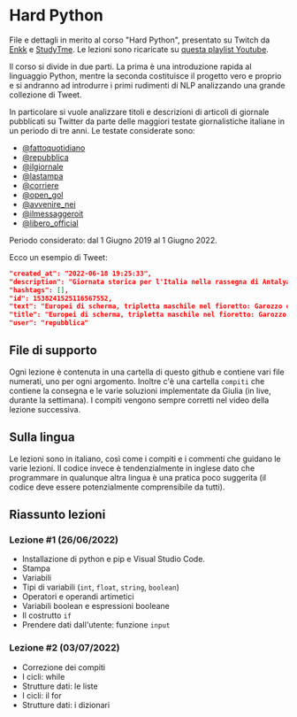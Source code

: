 # Hard Python

File e dettagli in merito al corso "Hard Python", presentato su Twitch da [Enkk](https://twitch.tv/Enkk) e [StudyTme](https://twitch.tv/StudyTme). Le lezioni sono ricaricate su [questa playlist Youtube](https://www.youtube.com/playlist?list=PLMP9hIwoX2DtrBeIDXggVbo49Uxr6ymxT).

Il corso si divide in due parti. La prima è una introduzione rapida al linguaggio Python, mentre la seconda costituisce il progetto vero e proprio e si andranno ad introdurre i primi rudimenti di NLP analizzando una grande collezione di Tweet.

In particolare si vuole analizzare titoli e descrizioni di articoli di giornale pubblicati su Twitter da parte delle maggiori testate giornalistiche italiane in un periodo di tre anni. Le testate considerate sono:

- [@fattoquotidiano](https://twitter.com/fattoquotidiano)
- [@repubblica](https://twitter.com/repubblica)
- [@ilgiornale](https://twitter.com/ilgiornale)
- [@lastampa](https://twitter.com/lastampa)
- [@corriere](https://twitter.com/corriere)
- [@open_gol](https://twitter.com/open_gol)
- [@avvenire_nei](https://twitter.com/avvenire_nei)
- [@ilmessaggeroit](https://twitter.com/ilmessaggeroit)
- [@libero_official](https://twitter.com/libero_official)

Periodo considerato: dal 1 Giugno 2019 al 1 Giugno 2022.

Ecco un esempio di Tweet:

```json
"created_at": "2022-06-18 19:25:33",
"description": "Giornata storica per l'Italia nella rassegna di Antalya. A completare il trionfo, il secondo e terzo gradino del podio per Rossella Fiamingo e Mara Navarri…",
"hashtags": [],
"id": 1538241525116567552,
"text": "Europei di scherma, tripletta maschile nel fioretto: Garozzo oro, Marini argento, Avola bronzo https://t.co/QWeIhyhVvo",
"title": "Europei di scherma, tripletta maschile nel fioretto: Garozzo oro, Marini argento, Avola bronzo",
"user": "repubblica"
```

## File di supporto

Ogni lezione è contenuta in una cartella di questo github e contiene vari file numerati, uno per ogni argomento. Inoltre c'è una cartella `compiti` che contiene la consegna e le varie soluzioni implementate da Giulia (in live, durante la settimana). I compiti vengono sempre corretti nel video della lezione successiva.

## Sulla lingua

Le lezioni sono in italiano, così come i compiti e i commenti che guidano le varie lezioni. Il codice invece è tendenzialmente in inglese dato che programmare in qualunque altra lingua è una pratica poco suggerita (il codice deve essere potenzialmente comprensibile da tutti).

## Riassunto lezioni

### Lezione #1 (26/06/2022)

- Installazione di python e pip e Visual Studio Code.
- Stampa
- Variabili
- Tipi di variabili (`int`, `float`, `string`, `boolean`)
- Operatori e operandi artimetici
- Variabili boolean e espressioni booleane
- Il costrutto `if`
- Prendere dati dall'utente: funzione `input`

### Lezione #2 (03/07/2022)

- Correzione dei compiti
- I cicli: while
- Strutture dati: le liste
- I cicli: il for
- Strutture dati: i dizionari
